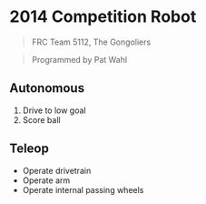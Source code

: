 # 2014 Competition Robot

> FRC Team 5112, The Gongoliers

> Programmed by Pat Wahl

## Autonomous

1. Drive to low goal
2. Score ball

## Teleop

* Operate drivetrain
* Operate arm
* Operate internal passing wheels
